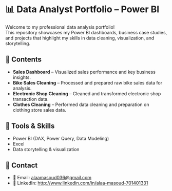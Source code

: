 # 📊 Data Analyst Portfolio – Power BI

Welcome to my professional data analysis portfolio!  
This repository showcases my Power BI dashboards, business case studies, and projects that highlight my skills in data cleaning, visualization, and storytelling.

## 🔹 Contents
- **Sales Dashboard** – Visualized sales performance and key business insights.  
- **Bike Sales Cleaning** – Processed and prepared raw bike sales data for analysis.  
- **Electronic Shop Cleaning** – Cleaned and transformed electronic shop transaction data.  
- **Clothes Cleaning** – Performed data cleaning and preparation on clothing store sales data.

## 🔹 Tools & Skills
- Power BI (DAX, Power Query, Data Modeling)  
- Excel  
- Data storytelling & visualization  

## 🔹 Contact
- 📧 Email: alaamasoud036@gmail.com  
- 🔗 LinkedIn: http://www.linkedin.com/in/alaa-masoud-701401331 
